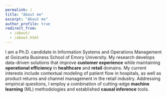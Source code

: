 ```yaml
---
permalink: /
title: "About me"
excerpt: "About me"
author_profile: true
redirect_from: 
  - /about/
  - /about.html
---
```


I am a Ph.D. candidate in Information Systems and Operations Management at Goizueta Business School of Emory University. My research develops data-driven solutions that improve **customer experience** while maintaining **operational efficiency** in **healthcare** and **retail** domains. My current interests include contextual modeling of patient flow in hospitals, as well as product returns and channel management in the retail industry. Addressing empirical questions, I employ a combination of cutting-edge **machine learning** (ML) methodologies and established **causal inference** tools.
